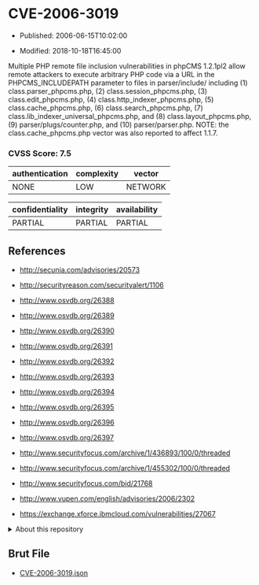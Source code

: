 # CVE-2006-3019

- Published: 2006-06-15T10:02:00

- Modified: 2018-10-18T16:45:00

Multiple PHP remote file inclusion vulnerabilities in phpCMS 1.2.1pl2 allow remote attackers to execute arbitrary PHP code via a URL in the PHPCMS_INCLUDEPATH parameter to files in parser/include/ including (1) class.parser_phpcms.php, (2) class.session_phpcms.php, (3) class.edit_phpcms.php, (4) class.http_indexer_phpcms.php, (5) class.cache_phpcms.php, (6) class.search_phpcms.php, (7) class.lib_indexer_universal_phpcms.php, and (8) class.layout_phpcms.php, (9) parser/plugs/counter.php, and (10) parser/parser.php.  NOTE: the class.cache_phpcms.php vector was also reported to affect 1.1.7.

### CVSS Score: **7.5**

| authentication | complexity | vector |
| --- | --- | --- |
| NONE | LOW | NETWORK |

| confidentiality | integrity | availability |
| --- | --- | --- |
| PARTIAL | PARTIAL | PARTIAL |

## References

* http://secunia.com/advisories/20573

* http://securityreason.com/securityalert/1106

* http://www.osvdb.org/26388

* http://www.osvdb.org/26389

* http://www.osvdb.org/26390

* http://www.osvdb.org/26391

* http://www.osvdb.org/26392

* http://www.osvdb.org/26393

* http://www.osvdb.org/26394

* http://www.osvdb.org/26395

* http://www.osvdb.org/26396

* http://www.osvdb.org/26397

* http://www.securityfocus.com/archive/1/436893/100/0/threaded

* http://www.securityfocus.com/archive/1/455302/100/0/threaded

* http://www.securityfocus.com/bid/21768

* http://www.vupen.com/english/advisories/2006/2302

* https://exchange.xforce.ibmcloud.com/vulnerabilities/27067

<details>
<summary>About this repository</summary> 

  This repository is part of the project [Live Hack CVE](https://github.com/Live-Hack-CVE). Main website can be found [www.live-hack.org](https://www.live-hack.org) 
  
  Made by [Sn0wAlice](https://github.com/Sn0wAlice) for the people that care about security and need to have a feed of the latest CVEs. Hope you enjoy it, don't forget to star the repo and follow me on [Twitter](https://twitter.com/Sn0wAlice) and [Github](https://github.com/Sn0wAlice). And that is my [personnal website](https://www.alice-snow.me/)

  - [Home Page](https://github.com/Live-Hack-CVE)
  - [Framework](https://github.com/Live-Hack-CVE/cve-framework)
  - [CVE database](https://github.com/Live-Hack-CVE/full_database)
  - [Changelog](https://github.com/Live-Hack-CVE/Changelog)
</details>

## Brut File

* [CVE-2006-3019.json](https://raw.githubusercontent.com/Live-Hack-CVE/full_database/main/cves/2006/CVE-2006-3019.json)

